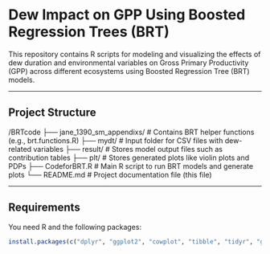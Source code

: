 # Dew Impact on GPP Using Boosted Regression Trees (BRT)

This repository contains R scripts for modeling and visualizing the effects of dew duration and environmental variables on Gross Primary Productivity (GPP) across different ecosystems using Boosted Regression Tree (BRT) models.

---

## Project Structure

/BRTcode
├── jane_1390_sm_appendixs/   # Contains BRT helper functions (e.g., brt.functions.R)
├── mydt/                     # Input folder for CSV files with dew-related variables
├── result/                   # Stores model output files such as contribution tables
├── plt/                      # Stores generated plots like violin plots and PDPs
├── CodeforBRT.R              # Main R script to run BRT models and generate plots
└── README.md                 # Project documentation file (this file)

---

## Requirements

You need R and the following packages:

```r
install.packages(c("dplyr", "ggplot2", "cowplot", "tibble", "tidyr", "gbm"))
